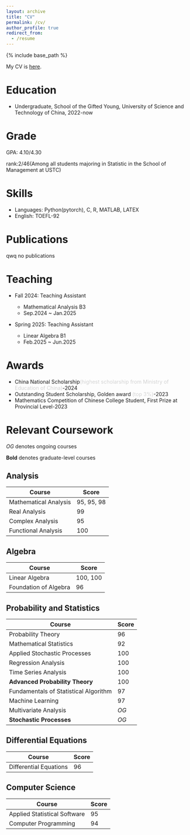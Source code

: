 ```yaml
---
layout: archive
title: "CV"
permalink: /cv/
author_profile: true
redirect_from:
  - /resume
---
```


{% include base_path %}

My CV is [here](../Dongrun_Wu_CV.pdf).

Education
======
* Undergraduate, School of the Gifted Young, University of Science and Technology of China, 2022-now


Grade
=====
GPA: 4.10/4.30

rank:2/46(Among all students majoring in Statistic in the School of Management at USTC)


Skills
======
* Languages: Python(pytorch), C, R, MATLAB, LATEX
* English: TOEFL-92


Publications
======
qwq no publications
  

Teaching
======
* Fall 2024: Teaching Assistant
  * Mathematical Analysis B3
  * Sep.2024 ~ Jan.2025
 
* Spring 2025: Teaching Assistant
  * Linear Algebra B1
  * Feb.2025 ~ Jun.2025

Awards
======
- China National Scholarship<span style="color: lightgray;">(highest scholarship from Ministry of Education of China)</span>-2024
- Outstanding Student Scholarship, Golden award <span style="color: lightgray;">(top 3%)</span>-2023
- Mathematics Competition of Chinese College Student, First Prize at Provincial Level-2023

Relevant Coursework
======

*OG* denotes ongoing courses 

**Bold** denotes graduate-level courses 

## Analysis  

| Course | Score |
|-------------------------|------|
| Mathematical Analysis | 95, 95, 98 |
| Real Analysis | 99 |
| Complex Analysis | 95 |
| Functional Analysis | 100 |

## Algebra  

| Course | Score |
|-------------------------|------|
| Linear Algebra | 100, 100 |
| Foundation of Algebra | 96 |

## Probability and Statistics  

| Course | Score |
|-----------------------------------|------|
| Probability Theory | 96 |
| Mathematical Statistics | 92 |
| Applied Stochastic Processes | 100 |
| Regression Analysis | 100 |
| Time Series Analysis | 100 |
| **Advanced Probability Theory** | 100 |
| Fundamentals of Statistical Algorithm | 97 |
| Machine Learning | 97 |
| Multivariate Analysis | *OG* |
| **Stochastic Processes** | *OG* |

## Differential Equations  

| Course | Score |
|-------------------------|------|
| Differential Equations | 96 |

## Computer Science  

| Course | Score |
|------------------------------|------|
| Applied Statistical Software | 95 |
| Computer Programming | 94 |
